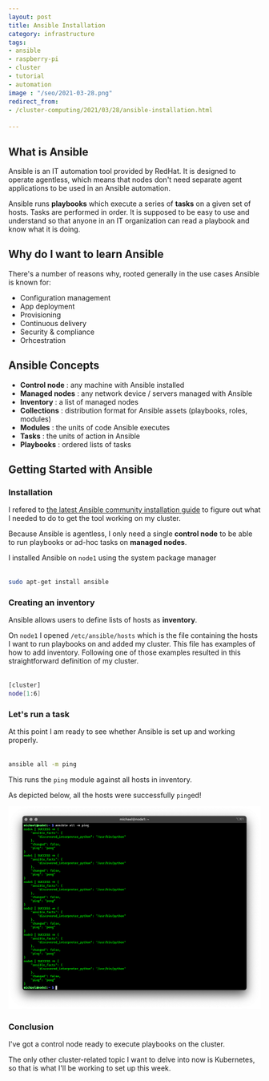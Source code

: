 ```yaml
---
layout: post
title: Ansible Installation
category: infrastructure
tags:
- ansible
- raspberry-pi
- cluster
- tutorial
- automation
image : "/seo/2021-03-28.png"
redirect_from:
- /cluster-computing/2021/03/28/ansible-installation.html

---
```


## What is Ansible

Ansible is an IT automation tool provided by RedHat. It is designed to operate agentless, which means that nodes don't need separate agent applications to be used in an Ansible automation.

Ansible runs **playbooks** which execute a series of **tasks** on a given set of hosts. Tasks are performed in order. It is supposed to be easy to use and understand so that anyone in an IT organization can read a playbook and know what it is doing.

## Why do I want to learn Ansible

There's a number of reasons why, rooted generally in the use cases Ansible is known for:

- Configuration management
- App deployment
- Provisioning
- Continuous delivery
- Security & compliance
- Orhcestration

## Ansible Concepts

- **Control node** : any machine with Ansible installed
- **Managed nodes** : any network device / servers managed with Ansible
- **Inventory** : a list of managed nodes
- **Collections** : distribution format for Ansible assets (playbooks, roles, modules)
- **Modules** : the units of code Ansible executes
- **Tasks** : the units of action in Ansible
- **Playbooks** : ordered lists of tasks

## Getting Started with Ansible

### Installation

I refered to [the latest Ansible community installation guide](https://docs.ansible.com/ansible/latest/installation_guide/index.html) to figure out what I needed to do to get the tool working on my cluster.

Because Ansible is agentless, I only need a single **control node** to be able to run playbooks or ad-hoc tasks on **managed nodes**.

I installed Ansible on `node1` using the system package manager

```bash

sudo apt-get install ansible

```

### Creating an inventory

Ansible allows users to define lists of hosts as **inventory**.

On `node1` I opened `/etc/ansible/hosts` which is the file containing the hosts I want to run playbooks on and added my cluster. This file has examples of how to add inventory. Following one of those examples resulted in this straightforward definition of my cluster.

```bash

[cluster]
node[1:6]

```

### Let's run a task

At this point I am ready to see whether Ansible is set up and working properly.

```bash

ansible all -m ping

```

This runs the `ping` module against all hosts in inventory.

As depicted below, all the hosts were successfully `ping`ed!

![screenshot of console showing Ansible output](/img/ansible-setup-success.png)

### Conclusion

I've got a control node ready to execute playbooks on the cluster.

The only other cluster-related topic I want to delve into now is Kubernetes, so that is what I'll be working to set up this week.
